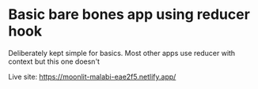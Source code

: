 # Basic bare bones app using reducer hook

Deliberately kept simple for basics. Most other apps use reducer with context but this one doesn't

Live site: https://moonlit-malabi-eae2f5.netlify.app/
